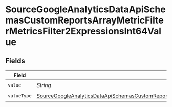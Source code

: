 # SourceGoogleAnalyticsDataApiSchemasCustomReportsArrayMetricFilterMetricsFilter2ExpressionsInt64Value


## Fields

| Field                                                                                                                                                                                                                                         | Type                                                                                                                                                                                                                                          | Required                                                                                                                                                                                                                                      | Description                                                                                                                                                                                                                                   |
| --------------------------------------------------------------------------------------------------------------------------------------------------------------------------------------------------------------------------------------------- | --------------------------------------------------------------------------------------------------------------------------------------------------------------------------------------------------------------------------------------------- | --------------------------------------------------------------------------------------------------------------------------------------------------------------------------------------------------------------------------------------------- | --------------------------------------------------------------------------------------------------------------------------------------------------------------------------------------------------------------------------------------------- |
| `value`                                                                                                                                                                                                                                       | *String*                                                                                                                                                                                                                                      | :heavy_check_mark:                                                                                                                                                                                                                            | N/A                                                                                                                                                                                                                                           |
| `valueType`                                                                                                                                                                                                                                   | [SourceGoogleAnalyticsDataApiSchemasCustomReportsArrayMetricFilterMetricsFilter2ExpressionsFilterValueType](../../models/shared/SourceGoogleAnalyticsDataApiSchemasCustomReportsArrayMetricFilterMetricsFilter2ExpressionsFilterValueType.md) | :heavy_check_mark:                                                                                                                                                                                                                            | N/A                                                                                                                                                                                                                                           |